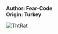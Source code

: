 <b>Author: Fear-Code</b><br>
<b>Origin: Turkey</b><br>

![ThtRat](https://github.com/yuankong666/Ultimate-RAT-Collection/assets/128066597/30133354-9255-41d0-bf36-dda4896e7512)
